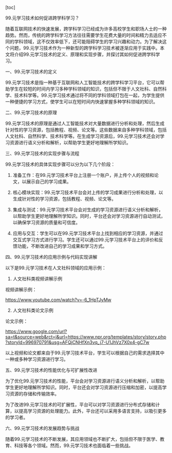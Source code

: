 
[toc]                    
                
                
99.元学习技术如何促进跨学科学习？

随着互联网技术的快速发展，跨学科学习已经成为许多高校学生和职场人士的一种趋势。然而，传统的跨学科学习方法往往需要学生花费大量的时间和精力去适应不同的学科领域，这不仅效率低下，还可能阻碍学生的学习兴趣和动力。为了解决这个问题，99.元学习技术作为一种新型的跨学科学习技术被逐渐应用于实践中。本文将介绍99.元学习技术的定义、原理和实现步骤，并探讨其如何促进跨学科学习。

一、99.元学习技术的定义

99.元学习技术是指一种基于互联网和人工智能技术的跨学科学习平台，它可以帮助学生在较短的时间内学习多种学科领域的知识，包括但不限于人文社科、自然科学、技术科学等。99.元学习技术通过将不同的学科领域打包在一起，为学生提供一种便捷的学习方式，使学生可以在短时间内快速掌握多种学科领域的知识。

二、99.元学习技术的原理

99.元学习技术的原理是通过人工智能技术对大量数据进行分析和处理，然后生成针对性的学习资源，包括教程、视频、论文等。这些数据来自多种学科领域，包括人文社科、自然科学、技术科学等。在生成学习资源后，99.元学习技术还会对学习资源进行语义分析和解析，以帮助学生更好地理解所学知识。

三、99.元学习技术的实现步骤与流程

99.元学习技术的具体实现步骤可以分为以下几个阶段：

1. 准备工作：在99.元学习技术平台上注册一个账户，并上传个人的视频和论文，以展示自己的学习成果。

2. 核心模块实现：99.元学习技术平台会对上传的学习成果进行分析和处理，以生成针对性的学习资源，包括教程、视频、论文等。

3. 集成与测试：99.元学习技术平台会对生成的学习资源进行语义分析和解析，以帮助学生更好地理解所学知识。同时，平台还会对学习资源进行自动测试，以确保学习资源的质量和可信度。

4. 应用与交互：学生可以在99.元学习技术平台上找到相应的学习资源，并通过交互式学习方式进行学习。学生还可以通过99.元学习技术平台上的评价和反馈功能，不断改进自己的学习成果和学习方式。

四、99.元学习技术的应用示例与代码实现讲解

以下是99.元学习技术在人文社科领域的应用示例：

1. 人文社科类视频讲解示例

视频讲解示例：

<https://www.youtube.com/watch?v=-6_1HpTJyMw>

2. 人文社科类论文示例

论文示例：

<https://www.google.com/url?sa=t&source=web&rct=j&url=https://www.npr.org/templates/story/story.php?storyId=996970791&usg=AFQjCNHfXn3vq_j7-U1JhVz7X0x4-gC7w>

以上视频和论文都来自于99.元学习技术平台，学生可以根据自己的需求选择其中一种或多种学习资源进行学习。

五、99.元学习技术的性能优化与可扩展性改进

为了优化99.元学习技术的性能，平台会对学习资源进行语义分析和解析，以帮助学生更好地理解所学知识。同时，平台还会对学习资源进行压缩和加密，以提高学习资源的存储和传输效率。

为了改进99.元学习技术的可扩展性，平台可以对学习资源进行分布式存储和计算，以提高学习资源的处理能力。此外，平台还可以采用多语言支持，以吸引更多的学习者。

六、99.元学习技术的发展趋势与挑战

随着99.元学习技术的不断发展，其应用领域也不断扩大，包括但不限于医学、教育、科技等各个领域。然而，99.元学习技术也面临着一些挑战。

